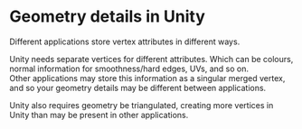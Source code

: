 # Geometry details in Unity
Different applications store vertex attributes in different ways.

Unity needs separate vertices for different attributes. Which can be colours, normal information for smoothness/hard edges, UVs, and so on.  
Other applications may store this information as a singular merged vertex, and so your geometry details may be different between applications.

Unity also requires geometry be triangulated, creating more vertices in Unity than may be present in other applications.

